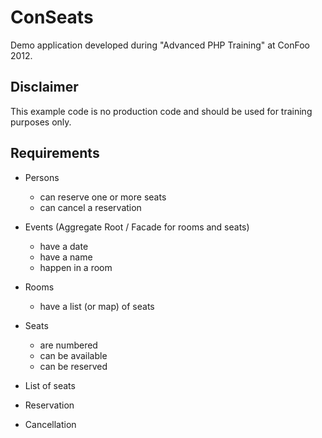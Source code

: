 ConSeats
========

Demo application developed during "Advanced PHP Training" at ConFoo 2012.


Disclaimer
----------

This example code is no production code and should be used for training purposes only.


Requirements
------------

* Persons
  * can reserve one or more seats
  * can cancel a reservation

* Events (Aggregate Root / Facade for rooms and seats)
  * have a date
  * have a name
  * happen in a room

* Rooms
  * have a list (or map) of seats

* Seats
  * are numbered
  * can be available
  * can be reserved

* List of seats
* Reservation
* Cancellation
